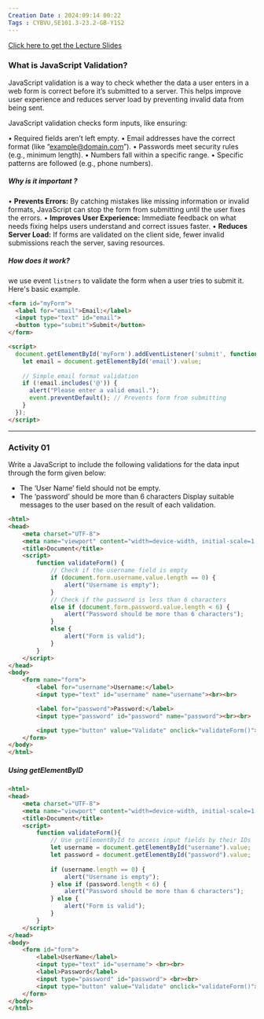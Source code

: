```yaml
---
Creation Date : 2024:09:14 00:22
Tags : CYBVU,SE101.3-23.2-GB-Y1S2
---
```

[Click here to get the Lecture Slides](https://nsbm365-my.sharepoint.com/:b:/g/personal/dtdkumara_students_nsbm_ac_lk/ET8YP8ZhEgRAjwM2-7u8hjwBALjm1PPJwS-V4xPD-8fSXQ?e=3DP0fp)
### What is JavaScript Validation?
JavaScript validation is a way to check whether the data a user enters in a web form is correct before it’s submitted to a server. This helps improve user experience and reduces server load by preventing invalid data from being sent.

JavaScript validation checks form inputs, like ensuring:

• Required fields aren’t left empty.
• Email addresses have the correct format (like “example@domain.com”).
• Passwords meet security rules (e.g., minimum length).
• Numbers fall within a specific range.
• Specific patterns are followed (e.g., phone numbers).

##### Why is it important ?
• **Prevents Errors:** By catching mistakes like missing information or invalid formats, JavaScript can stop the form from submitting until the user fixes the errors.
• **Improves User Experience:** Immediate feedback on what needs fixing helps users understand and correct issues faster.
• **Reduces Server Load:** If forms are validated on the client side, fewer invalid submissions reach the server, saving resources.

##### How does it work? 
we use event `listners` to validate the form when a user tries to submit it. Here's basic example.
```html
<form id="myForm">
  <label for="email">Email:</label>
  <input type="text" id="email">
  <button type="submit">Submit</button>
</form>

<script>
  document.getElementById('myForm').addEventListener('submit', function(event) {
    let email = document.getElementById('email').value;
    
    // Simple email format validation
    if (!email.includes('@')) {
      alert("Please enter a valid email.");
      event.preventDefault(); // Prevents form from submitting
    }
  });
</script>
```

---
### Activity 01
Write a JavaScript to include the following validations for the data input through the form given below:

- The ‘User Name’ field should not be empty.
- The ‘password’ should be more than 6 characters
Display suitable messages to the user based on the result of each validation.

```html
<html>
<head>
    <meta charset="UTF-8">
    <meta name="viewport" content="width=device-width, initial-scale=1.0">
    <title>Document</title>
    <script>
        function validateForm() {
            // Check if the username field is empty
            if (document.form.username.value.length == 0) {
                alert("Username is empty");
            } 
            // Check if the password is less than 6 characters
            else if (document.form.password.value.length < 6) {
                alert("Password should be more than 6 characters");
            } 
            else {
                alert("Form is valid");
            }
        }
    </script>
</head>
<body>
    <form name="form">
        <label for="username">Username:</label>
        <input type="text" id="username" name="username"><br><br>

        <label for="password">Password:</label>
        <input type="password" id="password" name="password"><br><br>

        <input type="button" value="Validate" onclick="validateForm()">
    </form>
</body>
</html>
```

##### Using getElementByID
```html
<html>
<head>
    <meta charset="UTF-8">
    <meta name="viewport" content="width=device-width, initial-scale=1.0">
    <title>Document</title>
    <script>
        function validateForm(){
            // Use getElementById to access input fields by their IDs
            let username = document.getElementById("username").value;
            let password = document.getElementById("password").value;
            
            if (username.length == 0) {
                alert("Username is empty");
            } else if (password.length < 6) {
                alert("Password should be more than 6 characters");
            } else {
                alert("Form is valid");
            }
        }
    </script>
</head>
<body>
    <form id="form">
        <label>UserName</label>
        <input type="text" id="username"> <br><br>
        <label>Password</label>
        <input type="password" id="password"> <br><br> 
        <input type="button" value="Validate" onclick="validateForm()">
    </form>
</body>
</html>
```